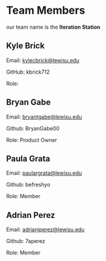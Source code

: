 # Team Members

our team name is the  **Iteration Station**

## Kyle Brick

Email:  kylecbrick@lewisu.edu

GitHub: kbrick712

Role: 

## Bryan Gabe

Email: bryantgabe@lewisu.edu

Github: BryanGabe00

Role: Product Owner

## Paula Grata

Email: paulargrata@lewisu.edu

Github: befreshyo

Role: Member

## Adrian Perez
Email: adrianjperez@lewisu.edu

Github: 7aperez

Role: Member